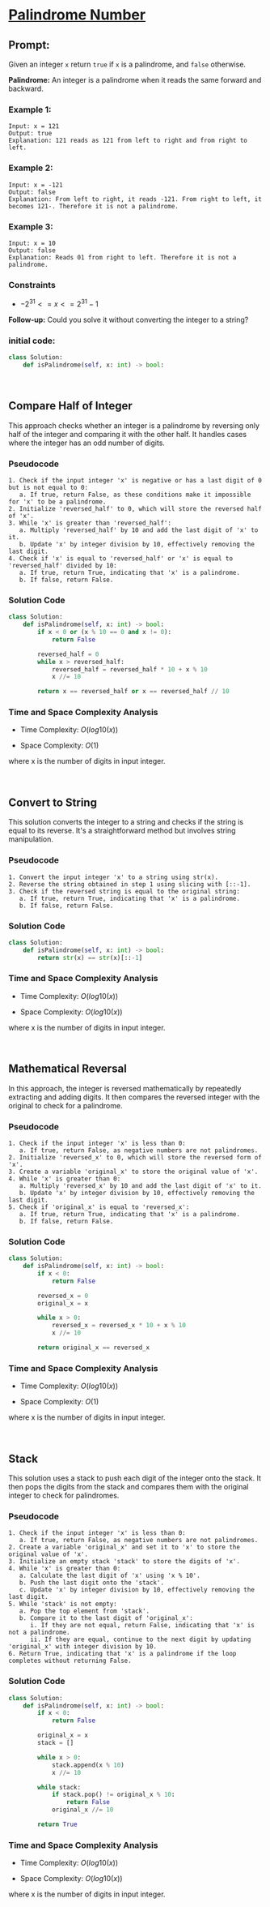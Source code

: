 # **[Palindrome Number](https://leetcode.com/problems/palindrome-number/)**


## **Prompt:**

Given an integer `x` return `true` if `x` is a palindrome, and `false` otherwise.

**Palindrome:** An integer is a palindrome when it reads the same forward and backward.

### **Example 1:**

```
Input: x = 121
Output: true
Explanation: 121 reads as 121 from left to right and from right to left.
```

### **Example 2:**

```
Input: x = -121
Output: false
Explanation: From left to right, it reads -121. From right to left, it becomes 121-. Therefore it is not a palindrome.
```

### **Example 3:**

```
Input: x = 10
Output: false
Explanation: Reads 01 from right to left. Therefore it is not a palindrome.
```

### **Constraints**

* $-2^31 <= x <= 2^31 - 1$

**Follow-up:** Could you solve it without converting the integer to a string?

### **initial code:**

``` python
class Solution:
    def isPalindrome(self, x: int) -> bool:
```

<br>

## **Compare Half of Integer**

This approach checks whether an integer is a palindrome by reversing only half of the integer and comparing it with the other half. It handles cases where the integer has an odd number of digits.

### **Pseudocode**

```
1. Check if the input integer 'x' is negative or has a last digit of 0 but is not equal to 0:
   a. If true, return False, as these conditions make it impossible for 'x' to be a palindrome.
2. Initialize 'reversed_half' to 0, which will store the reversed half of 'x'.
3. While 'x' is greater than 'reversed_half':
   a. Multiply 'reversed_half' by 10 and add the last digit of 'x' to it.
   b. Update 'x' by integer division by 10, effectively removing the last digit.
4. Check if 'x' is equal to 'reversed_half' or 'x' is equal to 'reversed_half' divided by 10:
   a. If true, return True, indicating that 'x' is a palindrome.
   b. If false, return False.
```

### **Solution Code**

``` python
class Solution:
    def isPalindrome(self, x: int) -> bool:
        if x < 0 or (x % 10 == 0 and x != 0):
            return False

        reversed_half = 0
        while x > reversed_half:
            reversed_half = reversed_half * 10 + x % 10
            x //= 10

        return x == reversed_half or x == reversed_half // 10
```

### **Time and Space Complexity Analysis**

* Time Complexity: $O(log10(x))$

* Space Complexity: $O(1)$

where x is the number of digits in input integer.

<br>

## **Convert to String**

This solution converts the integer to a string and checks if the string is equal to its reverse. It's a straightforward method but involves string manipulation.

### **Pseudocode**

```
1. Convert the input integer 'x' to a string using str(x).
2. Reverse the string obtained in step 1 using slicing with [::-1].
3. Check if the reversed string is equal to the original string:
   a. If true, return True, indicating that 'x' is a palindrome.
   b. If false, return False.
```

### **Solution Code**

``` python
class Solution:
    def isPalindrome(self, x: int) -> bool:
        return str(x) == str(x)[::-1]
```

### **Time and Space Complexity Analysis**

* Time Complexity: $O(log10(x))$

* Space Complexity: $O(log10(x))$

where x is the number of digits in input integer.

<br>

## **Mathematical Reversal**

In this approach, the integer is reversed mathematically by repeatedly extracting and adding digits. It then compares the reversed integer with the original to check for a palindrome.

### **Pseudocode**

```
1. Check if the input integer 'x' is less than 0:
   a. If true, return False, as negative numbers are not palindromes.
2. Initialize 'reversed_x' to 0, which will store the reversed form of 'x'.
3. Create a variable 'original_x' to store the original value of 'x'.
4. While 'x' is greater than 0:
   a. Multiply 'reversed_x' by 10 and add the last digit of 'x' to it.
   b. Update 'x' by integer division by 10, effectively removing the last digit.
5. Check if 'original_x' is equal to 'reversed_x':
   a. If true, return True, indicating that 'x' is a palindrome.
   b. If false, return False.
```

### **Solution Code**

``` python
class Solution:
    def isPalindrome(self, x: int) -> bool:
        if x < 0:
            return False

        reversed_x = 0
        original_x = x

        while x > 0:
            reversed_x = reversed_x * 10 + x % 10
            x //= 10

        return original_x == reversed_x
```

### **Time and Space Complexity Analysis**

* Time Complexity: $O(log10(x))$

* Space Complexity: $O(1)$

where x is the number of digits in input integer.

<br>

## **Stack**

This solution uses a stack to push each digit of the integer onto the stack. It then pops the digits from the stack and compares them with the original integer to check for palindromes.

### **Pseudocode**

```
1. Check if the input integer 'x' is less than 0:
   a. If true, return False, as negative numbers are not palindromes.
2. Create a variable 'original_x' and set it to 'x' to store the original value of 'x'.
3. Initialize an empty stack 'stack' to store the digits of 'x'.
4. While 'x' is greater than 0:
   a. Calculate the last digit of 'x' using 'x % 10'.
   b. Push the last digit onto the 'stack'.
   c. Update 'x' by integer division by 10, effectively removing the last digit.
5. While 'stack' is not empty:
   a. Pop the top element from 'stack'.
   b. Compare it to the last digit of 'original_x':
      i. If they are not equal, return False, indicating that 'x' is not a palindrome.
      ii. If they are equal, continue to the next digit by updating 'original_x' with integer division by 10.
6. Return True, indicating that 'x' is a palindrome if the loop completes without returning False.
```

### **Solution Code**

``` python
class Solution:
    def isPalindrome(self, x: int) -> bool:
        if x < 0:
            return False

        original_x = x
        stack = []

        while x > 0:
            stack.append(x % 10)
            x //= 10

        while stack:
            if stack.pop() != original_x % 10:
                return False
            original_x //= 10

        return True
```

### **Time and Space Complexity Analysis**

* Time Complexity: $O(log10(x))$

* Space Complexity: $O(log10(x))$

where x is the number of digits in input integer.